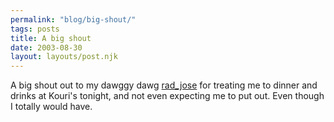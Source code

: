```yaml
---
permalink: "blog/big-shout/"
tags: posts
title: A big shout
date: 2003-08-30
layout: layouts/post.njk
---
```


A big shout out to my dawggy dawg <a href="http://rad_jose.livejournal.com/" class="lj-user">rad_jose</a> for treating me to dinner and drinks at Kouri's tonight, and not even expecting me to put out. Even though I totally would have.